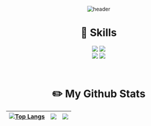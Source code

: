 <div align="center"> 
  
![header](https://capsule-render.vercel.app/api?type=waving&color=ADEFD1&height=200&section=header&text=hyeongsi&fontSize=50&animation=fadeIn&fontAlignY=38&desc=welcome%20!&descAlignY=57&descAlign=62)

# :muscle: Skills
<img src="https://img.shields.io/badge/c++-00599C?style=for-the-badge&logo=cplusplus&logoColor=white">
<img src="https://img.shields.io/badge/JAVA-007396?style=for-the-badge&logo=openjdk&logoColor=white">
<br/>
<img src="https://img.shields.io/badge/github-181717?style=for-the-badge&logo=github&logoColor=white">
<img src="https://img.shields.io/badge/git-F05032?style=for-the-badge&logo=git&logoColor=white">

<br/>
<br/>
<br/>

# :pencil2: My Github Stats

|[![Top Langs](https://github-readme-stats.vercel.app/api/top-langs/?username=hyeongsi&layout=compact)](https://github.com/hyeongsi/github-readme-stats) | <img src="https://github-readme-stats.vercel.app/api?username=hyeongsi&theme=vue&show_icons=true" /> | <img src="http://mazassumnida.wtf/api/v2/generate_badge?boj=parksh363" /> |
| :--: | :--: | :--: |

</div>
